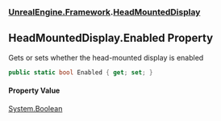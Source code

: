 ### [UnrealEngine.Framework](./UnrealEngine-Framework.md 'UnrealEngine.Framework').[HeadMountedDisplay](./UnrealEngine-Framework-HeadMountedDisplay.md 'UnrealEngine.Framework.HeadMountedDisplay')
## HeadMountedDisplay.Enabled Property
Gets or sets whether the head-mounted display is enabled  
```csharp
public static bool Enabled { get; set; }
```
#### Property Value
[System.Boolean](https://docs.microsoft.com/en-us/dotnet/api/System.Boolean 'System.Boolean')  
